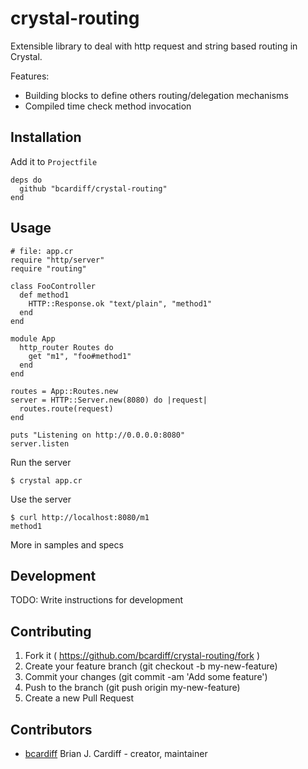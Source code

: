 # crystal-routing

Extensible library to deal with http request and string based routing in Crystal.

Features:

* Building blocks to define others routing/delegation mechanisms
* Compiled time check method invocation

## Installation

Add it to `Projectfile`

```crystal
deps do
  github "bcardiff/crystal-routing"
end
```

## Usage

```crystal
# file: app.cr
require "http/server"
require "routing"

class FooController
  def method1
    HTTP::Response.ok "text/plain", "method1"
  end
end

module App
  http_router Routes do
    get "m1", "foo#method1"
  end
end

routes = App::Routes.new
server = HTTP::Server.new(8080) do |request|
  routes.route(request)
end

puts "Listening on http://0.0.0.0:8080"
server.listen
```

Run the server
```
$ crystal app.cr
```

Use the server
```
$ curl http://localhost:8080/m1
method1
```

More in samples and specs

## Development

TODO: Write instructions for development

## Contributing

1. Fork it ( https://github.com/bcardiff/crystal-routing/fork )
2. Create your feature branch (git checkout -b my-new-feature)
3. Commit your changes (git commit -am 'Add some feature')
4. Push to the branch (git push origin my-new-feature)
5. Create a new Pull Request

## Contributors

- [bcardiff](https://github.com/bcardiff) Brian J. Cardiff - creator, maintainer
